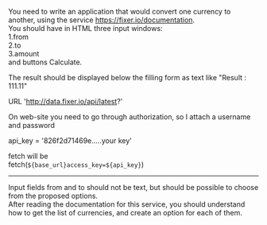 You need to write an application that would convert one currency to another, using the service https://fixer.io/documentation.  
You should have in HTML three input windows:  
1.from  
2.to  
3.amount  
     and buttons Calculate.  

The result should be displayed below the filling form as text like "Result : 111.11"  

URL 'http://data.fixer.io/api/latest?'  

On web-site you need to go through authorization, so I attach a username and password  

api_key = '826f2d71469e.....your key'  

fetch will be   
fetch(`${base_url}access_key=${api_key}`)  

***
Input fields from and to should not be text, but should be possible to choose from the proposed options.  
After reading the documentation for this service, you should understand how to get the list of currencies, and create an option for each of them.  

